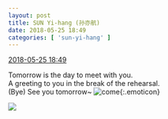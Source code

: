 ```yaml
---
layout: post
title: SUN Yi-hang (孙亦航)
date: 2018-05-25 18:49
categories: [ 'sun-yi-hang' ]
---
```


<div class="weibo-info">
  <a href="https://weibo.com/2565158051/GijcaBywv">2018-05-25 18:49</a>
</div>

Tomorrow is the day to meet with you.  
A greeting to you in the break of the rehearsal.  
(Bye) See you tomorrow~ ![come](https://img.t.sinajs.cn/t4/appstyle/expression/ext/normal/42/2018new_guolai_org.png){:.emoticon}

<!-- more -->

<a href="https://wx1.sinaimg.cn/mw690/98e534a3gy1frnrzvlfqjj21o0190ts6.jpg">
  <img class="weibo-pic-preview" src="https://wx1.sinaimg.cn/orj360/98e534a3gy1frnrzvlfqjj21o0190ts6.jpg" />
</a>
